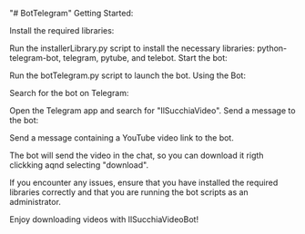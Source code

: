 "# BotTelegram" 
Getting Started:

Install the required libraries:

Run the installerLibrary.py script to install the necessary libraries: python-telegram-bot, telegram, pytube, and telebot.
Start the bot:

Run the botTelegram.py script to launch the bot.
Using the Bot:

Search for the bot on Telegram:

Open the Telegram app and search for "IlSucchiaVideo".
Send a message to the bot:

Send a message containing a YouTube video link to the bot.

The bot will send the video in the chat, so you can download it rigth clickking aqnd selecting "download".

If you encounter any issues, ensure that you have installed the required libraries correctly and that you are running the bot scripts as an administrator.

Enjoy downloading videos with IlSucchiaVideoBot!
